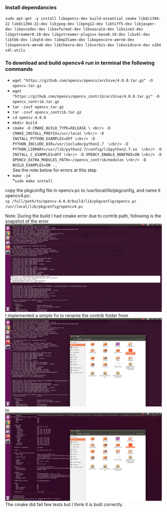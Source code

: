 ### Install dependancies <br/>
`sudo apt-get -y install libopencv-dev build-essential cmake libdc1394-22 libdc1394-22-dev libjpeg-dev libpng12-dev libtiff5-dev libjasper-dev libavcodec-dev libavformat-dev libswscale-dev libxine2-dev libgstreamer0.10-dev libgstreamer-plugins-base0.10-dev libv4l-dev libtbb-dev libqt4-dev libmp3lame-dev libopencore-amrnb-dev libopencore-amrwb-dev libtheora-dev libvorbis-dev libxvidcore-dev x264 v4l-utils` <br/>

### To download and build opencv4 run in terminal the following commands <br/> 
* `wget "https://github.com/opencv/opencv/archive/4.0.0.tar.gz" -O opencv.tar.gz` <br/>
* `wget "https://github.com/opencv/opencv_contrib/archive/4.0.0.tar.gz" -O opencv_contrib.tar.gz ` <br/>
* `tar -zxvf opencv.tar.gz ` <br/>
* `tar -zxvf opencv_contrib.tar.gz` <br/>
* `cd opencv-4.0.0` <br/>
* `mkdir build ` <br/>
* `cmake -D CMAKE_BUILD_TYPE=RELEASE \ <br/>
	-D CMAKE_INSTALL_PREFIX=/usr/local \<br/>
	-D INSTALL_PYTHON_EXAMPLES=OFF \<br/>
  	-D PYTHON_INCLUDE_DIR=/usr/include/python2.7  \<br/>
 	-D PYTHON_LIBRARY=/usr/lib/python2.7/config/libpython2.7.so  \<br/>
	-D INSTALL_C_EXAMPLES=OFF \<br/>
	-D OPENCV_ENABLE_NONFREE=ON \<br/>
	-D OPENCV_EXTRA_MODULES_PATH=~/opencv_contrib/modules \<br/>
	-D BUILD_EXAMPLES=ON .. ` <br/>
See the note below for errors at this step <br/>
* `make -j4 `<br/>
*`sudo make install`<br/>

copy the pkgconfig file in opencv.pc to /usr/local/lib/pkgconfig, and name it opencv4.pc:<br/>
`cp /full/path/to/opencv-4.0.0/build/lib/pkgconfig/opencv.pc /usr/local/lib/pkgconfig/opencv4.pc`<br/>

Note: During the build I had cmake error due to contrib path, following is the snapshot of the error <br/>
![cmakeError](./Images/cmakeError.png)
<br/> 
I implemented a simple fix to rename the contrib folder from <br/> 
![fix](./Images/fix.png) <br/> 
to <br/> 
![fix1](./Images/nameChange.png) <br/> 
The cmake did fail few tests but I think it is built correctly. 
